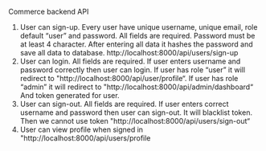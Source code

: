Commerce backend API
1) User can sign-up. Every user have unique username, unique email, role default “user” and password. All fields are required. Password must be at least 4 character. After entering all data it hashes the password and save all data to database.
http://localhost:8000/api/users/sign-up
2) User can login. All fields are required. If user enters username and password correctly then user can login. If user has role “user” it will redirect to "http://localhost:8000/api/user/profile“.
If user has role “admin” it will redirect to "http://localhost:8000/api/admin/dashboard“
And token generated for user. 
3) User can sign-out. All fields are required. If user enters correct username and password then user can sign-out. It will blacklist token. Then we cannot use token 
"http://localhost:8000/api/users/sign-out“
4) User can view profile when signed in
"http://localhost:8000/api/users/profile


